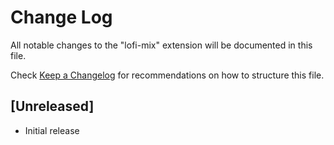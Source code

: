 # Change Log

All notable changes to the "lofi-mix" extension will be documented in this file.

Check [Keep a Changelog](http://keepachangelog.com/) for recommendations on how to structure this file.

## [Unreleased]

- Initial release